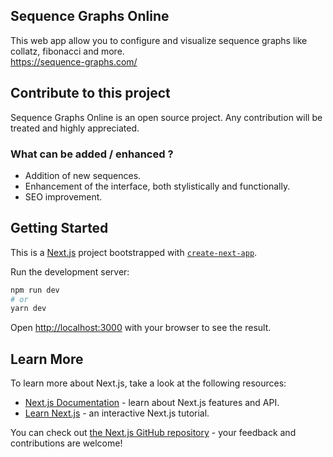 ## Sequence Graphs Online

This web app allow you to configure and visualize sequence graphs like collatz, fibonacci and more.<br>
https://sequence-graphs.com/

## Contribute to this project

Sequence Graphs Online is an open source project. Any contribution will be treated and highly appreciated.

### What can be added / enhanced ?

<ul>
  <li>Addition of new sequences.</li>
  <li>Enhancement of the interface, both stylistically and functionally.</li>
  <li>SEO improvement.</li>
</ul>

## Getting Started

This is a [Next.js](https://nextjs.org/) project bootstrapped with [`create-next-app`](https://github.com/vercel/next.js/tree/canary/packages/create-next-app).

Run the development server:

```bash
npm run dev
# or
yarn dev
```

Open [http://localhost:3000](http://localhost:3000) with your browser to see the result.

## Learn More

To learn more about Next.js, take a look at the following resources:

- [Next.js Documentation](https://nextjs.org/docs) - learn about Next.js features and API.
- [Learn Next.js](https://nextjs.org/learn) - an interactive Next.js tutorial.

You can check out [the Next.js GitHub repository](https://github.com/vercel/next.js/) - your feedback and contributions are welcome!
